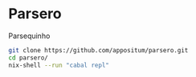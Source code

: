 # Parsero
Parsequinho
<br>
```bash
git clone https://github.com/appositum/parsero.git
cd parsero/
nix-shell --run "cabal repl"
```
